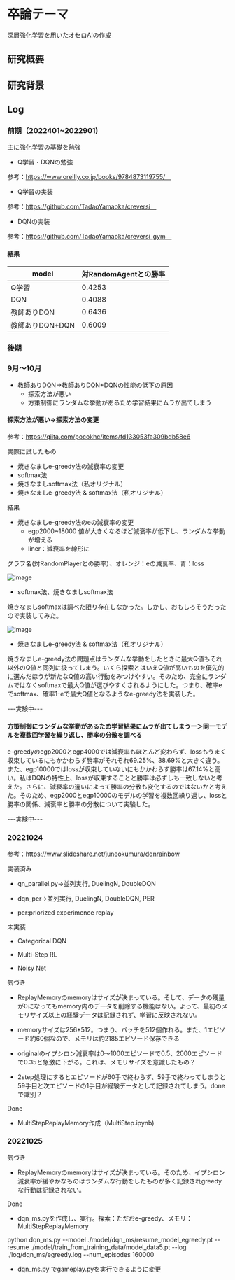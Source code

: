 # 卒論テーマ
深層強化学習を用いたオセロAIの作成

## 研究概要

## 研究背景

## Log

### 前期（2022401~2022901)

主に強化学習の基礎を勉強

- Q学習・DQNの勉強

参考：https://www.oreilly.co.jp/books/9784873119755/　

- Q学習の実装

参考：https://github.com/TadaoYamaoka/creversi　


- DQNの実装

参考：https://github.com/TadaoYamaoka/creversi_gym　


#### 結果

|  model  |  対RandomAgentとの勝率  |
| ---- | ---- |
|  Q学習  |  0.4253  |
|  DQN  |  0.4088  |
|  教師ありDQN  |  0.6436  |
|  教師ありDQN+DQN  |  0.6009  |


### 後期
### 9月～10月

- 教師ありDQN→教師ありDQN+DQNの性能の低下の原因
  - 探索方法が悪い
  - 方策制御にランダムな挙動があるため学習結果にムラが出てしまう
  
####  探索方法が悪い→探索方法の変更

  参考：https://qiita.com/pocokhc/items/fd133053fa309bdb58e6

  実際に試したもの

  - 焼きなましe-greedy法の減衰率の変更
  - softmax法
  - 焼きなましsoftmax法（私オリジナル）
  - 焼きなましe-greedy法 & softmax法（私オリジナル）
  
 結果
  - 焼きなましe-greedy法のeの減衰率の変更
    - egp2000~18000 値が大きくなるほど減衰率が低下し、ランダムな挙動が増える
    - liner：減衰率を線形に
  
  グラフ名(対RandomPlayerとの勝率）、オレンジ：eの減衰率、青：loss　
 
![image](https://user-images.githubusercontent.com/75050667/197100984-4307f957-87b9-4d75-8c7a-ea4688a251f4.png)

  - softmax法、焼きなましsoftmax法

  焼きなましsoftmaxは調べた限り存在しなかった。しかし、おもしろそうだったので実装してみた。

  ![image](https://user-images.githubusercontent.com/75050667/197101070-04967a7a-6765-41a4-af6f-30c2d05d959f.png)

  - 焼きなましe-greedy法 & softmax法（私オリジナル）

  焼きなましe-greedy法の問題点はランダムな挙動をしたときに最大Q値もそれ以外のQ値と同列に扱ってしまう。いくら探索とはいえQ値が高いものを優先的に選んだほうが新たなQ値の高い行動をみつけやすい。そのため、完全にランダムではなくsoftmaxで最大Q値が選びやすくされるようにした。つまり、確率eでsoftmax、確率1-eで最大Q値となるようなe-greedy法を実装した。
  
  ---実験中---
 
 
#### 方策制御にランダムな挙動があるため学習結果にムラが出てしまうー＞同一モデルを複数回学習を繰り返し、勝率の分散を調べる

e-greedyのegp2000とegp4000では減衰率もほとんど変わらず、lossもうまく収束しているにもかかわらず勝率がそれぞれ69.25%、38.69%と大きく違う。また、egp10000ではlossが収束していないにもかかわらず勝率は67.14%と高い。私はDQNの特性上、lossが収束することと勝率は必ずしも一致しないと考えた。さらに、減衰率の違いによって勝率の分散も変化するのではないかと考えた。そのため、egp2000とegp10000のモデルの学習を複数回繰り返し、lossと勝率の関係、減衰率と勝率の分散について実験した。


---実験中---



### 20221024

参考：https://www.slideshare.net/juneokumura/dqnrainbow


実装済み
- qn_parallel.py->並列実行, DuelingN, DoubleDQN

- dqn_per->並列実行, DuelingN, DoubleDQN, PER

- per:priorized experimence replay

未実装

- Categorical DQN

- Multi-Step RL

- Noisy Net


気づき

- ReplayMemoryのmemoryはサイズが決まっている。そして、データの残量が0になってもmemory内のデータを削除する機能はない。よって、最初のメモリサイズ以上の経験データは記録されず、学習に反映されない。

- memoryサイズは256*512。つまり、バッチを512個作れる。また、1エピソード約60個なので、メモリは約2185エピソード保存できる

- originalのイプシロン減衰率は0～1000エピソードで0.5、2000エピソードで0.35と急激に下がる。これは、メモリサイズを意識したもの？

- 2step処理にするとエピソードが60手で終わらず、59手で終わってしまうと59手目と次エピソードの1手目が経験データとして記録されてしまう。doneで識別？

Done

- MultiStepReplayMemory作成（MultiStep.ipynb)


### 20221025

気づき

- ReplayMemoryのmemoryはサイズが決まっている。そのため、イプシロン減衰率が緩やかなものはランダムな行動をしたものが多く記録されgreedyな行動は記録されない。

Done
- dqn_ms.pyを作成し、実行。探索：ただおe-greedy、メモリ：MultiStepReplayMemory

python dqn_ms.py --model ./model/dqn_ms/resume_model_egreedy.pt --resume ./model/train_from_training_data/model_data5.pt --log ./log/dqn_ms/egreedy.log --num_episodes 160000

- dqn_ms.py でgameplay.pyを実行できるように変更
    






